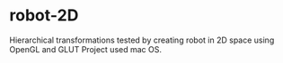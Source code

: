 # robot-2D
Hierarchical transformations tested by creating robot in 2D space using OpenGL and GLUT
Project used mac OS. 



